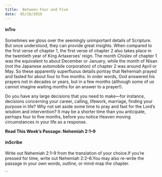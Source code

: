 ```yaml
---
title:  Between Four and Five
date:  05/10/2019
---
```


#### inTro

Sometimes we gloss over the seemingly unimportant details of Scripture. But once understood, they can provide great insights. When compared to the first verse of chapter 1, the first verse of chapter 2 also takes place in the twentieth year of King Artaxerxes’ reign. The month Chislev of chapter 1 was the equivalent to about December or January, while the month of Nisan (not the Japanese automobile corporation) of chapter 2 was around April or May. So these apparently superfluous details portray that Nehemiah prayed and fasted for about four to five months. In order words, God answered his prayers not in decades or years, but in a few months (although some of us cannot imagine waiting months for an answer to a prayer!).

Do you have any large decisions that you need to make—for instance, decisions concerning your career, calling, lifework, marriage, finding your purpose in life? Why not set aside some time to pray and fast for the Lord’s wisdom and intervention? It may be a shorter time than you anticipate, perhaps four to five months, before you notice Heaven moving circumstances in your life as a response.

**Read This Week’s Passage: Nehemiah 2:1–9**

#### inScribe

Write out Nehemiah 2:1–9 from the translation of your choice.If you’re pressed for time, write out Nehemiah 2:2–6.You may also re-write the passage in your own words, outline, or mind-map the chapter.

``